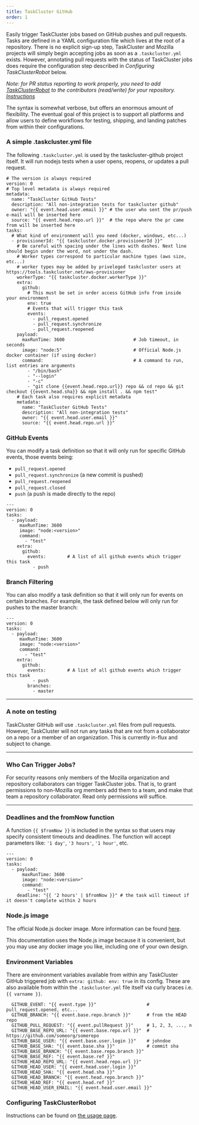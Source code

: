 ```yaml
---
title: TaskCluster GitHub
order: 1
---
```


Easily trigger TaskCluster jobs based on GitHub pushes and pull requests. Tasks
are defined in a YAML configuration file which lives at the root of a
repository. There is no explicit sign-up step, TaskCluster and Mozilla projects
will simply begin accepting jobs as soon as a `.taskcluster.yml` exists.
However, annotating pull requests with the status of TaskCluster jobs does
require the configuration step described in _Configuring TaskClusterRobot_ below.

*Note: for PR status reporting to work properly, you need to add
[TaskClusterRobot](https://github.com/TaskClusterRobot) to the contributors
(read/write) for your repository. [Instructions](https://docs.taskcluster.net/reference/core/github/docs/usage)*

The syntax is somewhat verbose, but offers an enormous amount of flexibility.
The eventual goal of this project is to support all platforms and allow users
to define workflows for testing, shipping, and landing patches from within
their configurations.

### A simple .taskcluster.yml file

The following `.taskcluster.yml` is used by the taskcluster-github project
itself. It will run nodejs tests when a user opens, reopens, or updates a pull
request.

```
# The version is always required
version: 0
# Top level metadata is always required
metadata:
  name: "TaskCluster GitHub Tests"
  description: "All non-integration tests for taskcluster github"
  owner: "{{ event.head.user.email }}" # the user who sent the pr/push e-mail will be inserted here
  source: "{{ event.head.repo.url }}"  # the repo where the pr came from will be inserted here
tasks:
  # What kind of environment will you need (docker, windows, etc...)
  - provisionerId: "{{ taskcluster.docker.provisionerId }}"
    # Be careful with spacing under the lines with dashes. Next line should begin under the word, not under the dash.
    # Worker types correspond to particular machine types (aws size, etc...)
    # worker types may be added by priveleged taskcluster users at https://tools.taskcluster.net/aws-provisioner
    workerType: "{{ taskcluster.docker.workerType }}"
    extra:
      github:
        # This must be set in order access GitHub info from inside your environment
        env: true
        # Events that will trigger this task
        events:
          - pull_request.opened
          - pull_request.synchronize
          - pull_request.reopened
    payload:
      maxRunTime: 3600                          # Job timeout, in seconds
      image: "node:5"                           # Official Node.js docker container (if using docker)
      command:                                  # A command to run, list entries are arguments
        - "/bin/bash"
        - "--login"
        - "-c"
        - "git clone {{event.head.repo.url}} repo && cd repo && git checkout {{event.head.sha}} && npm install . && npm test"
    # Each task also requires explicit metadata
    metadata:
      name: "TaskCluster GitHub Tests"
      description: "All non-integration tests"
      owner: "{{ event.head.user.email }}"
      source: "{{ event.head.repo.url }}"
```

### GitHub Events

You can modify a task definition so that it will only run for specific GitHub events, those events being:

  * `pull_request.opened`
  * `pull_request.synchronize` (a new commit is pushed)
  * `pull_request.reopened`
  * `pull_request.closed`
  * `push`                     (a push is made directly to the repo)


```
---
version: 0
tasks:
  - payload:
     maxRunTime: 3600
     image: "node:<version>"
     command:
       - "test"
    extra:
      github:
        events:        # A list of all github events which trigger this task
          - push
```

### Branch Filtering

You can also modify a task definition so that it will only run for events on certain branches. For example, the task defined below will only run for pushes to the master branch:

```
---
version: 0
tasks:
  - payload:
     maxRunTime: 3600
     image: "node:<version>"
     command:
       - "test"
    extra:
      github:
        events:        # A list of all github events which trigger this task
          - push
        branches:
          - master
```

---

### A note on testing

TaskCluster GitHub *will* use `.taskcluster.yml` files from pull requests. However,
TaskCluster will not run any tasks that are not from a collaborator on a repo or a
member of an organization. This is currently in-flux and subject to change.

---

### Who Can Trigger Jobs?

For security reasons only members of the Mozilla organization and repository
collaborators can trigger TaskCluster jobs. That is, to grant permissions to
non-Mozilla org members add them to a team, and make that team a repository
collaborator. Read only permissions will suffice.

---

### Deadlines and the fromNow function

A function `{{ $fromNow }}` is included in the syntax so that users may specify
consistent timeouts and deadlines. The function will accept parameters like:
`'1 day'`, `'3 hours'`, `'1 hour'`, etc.

```
---
version: 0
tasks:
  - payload:
      maxRunTime: 3600
      image: "node:<version>"
      command:
        - "test"
    deadline: "{{ '2 hours' | $fromNow }}" # the task will timeout if it doesn't complete within 2 hours
```

### Node.js image

The official Node.js docker image. More information can be found [here](https://github.com/nodejs/docker-node).

This documentation uses the Node.js image because it is convenient, but you may use any docker image you like, including one of your own design.

### Environment Variables

There are environment variables available from within any TaskCluster GitHub
triggered job with `extra: github: env: true` in its config. These are also
available from within the `.taskcluster.yml` file itself via curly braces i.e.
`{{ varname }}`.

```
  GITHUB_EVENT: "{{ event.type }}"                   # pull_request.opened, etc...
  GITHUB_BRANCH: "{{ event.base.repo.branch }}"      # from the HEAD repo
  GITHUB_PULL_REQUEST: "{{ event.pullRequest }}"     # 1, 2, 3, ..., n
  GITHUB_BASE_REPO_URL: "{{ event.base.repo.url }}"  # https://github.com/someorg/somerepo
  GITHUB_BASE_USER: "{{ event.base.user.login }}"    # johndoe
  GITHUB_BASE_SHA: "{{ event.base.sha }}"            # commit sha
  GITHUB_BASE_BRANCH: "{{ event.base.repo.branch }}"
  GITHUB_BASE_REF: "{{ event.base.ref }}"
  GITHUB_HEAD_REPO_URL: "{{ event.head.repo.url }}"
  GITHUB_HEAD_USER: "{{ event.head.user.login }}"
  GITHUB_HEAD_SHA: "{{ event.head.sha }}"
  GITHUB_HEAD_BRANCH: "{{ event.head.repo.branch }}"
  GITHUB_HEAD_REF: "{{ event.head.ref }}"
  GITHUB_HEAD_USER_EMAIL: "{{ event.head.user.email }}"
```

### Configuring TaskClusterRobot

Instructions can be found on [the usage page](https://docs.taskcluster.net/reference/core/github/docs/usage).
